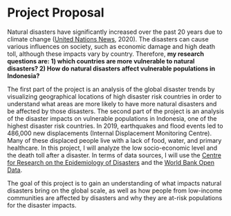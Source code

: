# Project Proposal
Natural disasters have significantly increased over the past 20 years due to climate change ([United Nations News](https://news.un.org/en/story/2020/10/1075142), 2020). The disasters can cause various influences on society, such as economic damage and high death toll, although these impacts vary by country. Therefore, **my research questions are: 1) which countries are more vulnerable to natural disasters? 2) How do natural disasters affect vulnerable populations in Indonesia?** 

The first part of the project is an analysis of the global disaster trends by visualizing geographical locations of high disaster risk countries in order to understand what areas are more likely to have more natural disasters and be affected by those disasters. The second part of the project is an analysis of the disaster impacts on vulnerable populations in Indonesia, one of the highest disaster risk countries. In 2019, earthquakes and flood events led to 486,000 new displacements (Internal Displacement Monitoring Centre). Many of these displaced people live with a lack of food, water, and primary healthcare. In this project, I will analyze the low socio-economic level and the death toll after a disaster. In terms of data sources, I will use the [Centre for Research on the Epidemiology of Disasters](https://www.cred.be/) and the [World Bank Open Data](https://data.worldbank.org/).

The goal of this project is to gain an understanding of what impacts natural disasters bring on the global scale, as well as how people from low-income communities are affected by disasters and why they are at-risk populations for the disaster impacts. 

